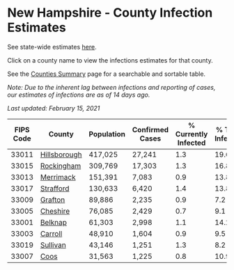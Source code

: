 # New Hampshire - County Infection Estimates

See state-wide estimates [here](/infections/us-nh).

Click on a county name to view the infections estimates for that county.

See the [Counties Summary](/infections/summary-counties) page for a searchable and sortable table.

*Note: Due to the inherent lag between infections and reporting of cases, our estimates of infections are as of 14 days ago.*

*Last updated: February 15, 2021*

|   FIPS Code |                       County |   Population |   Confirmed Cases |   % Currently Infected |   % Total Infected |
|-------------|------------------------------|--------------|-------------------|------------------------|--------------------|
|       33011 | [Hillsborough](hillsborough) |      417,025 |            27,241 |                    1.3 |               19.6 |
|       33015 |     [Rockingham](rockingham) |      309,769 |            17,303 |                    1.3 |               16.8 |
|       33013 |       [Merrimack](merrimack) |      151,391 |             7,083 |                    0.9 |               13.8 |
|       33017 |       [Strafford](strafford) |      130,633 |             6,420 |                    1.4 |               13.8 |
|       33009 |           [Grafton](grafton) |       89,886 |             2,235 |                    0.9 |                7.2 |
|       33005 |         [Cheshire](cheshire) |       76,085 |             2,429 |                    0.7 |                9.1 |
|       33001 |           [Belknap](belknap) |       61,303 |             2,998 |                    1.1 |               14.2 |
|       33003 |           [Carroll](carroll) |       48,910 |             1,604 |                    0.9 |                9.5 |
|       33019 |         [Sullivan](sullivan) |       43,146 |             1,251 |                    1.3 |                8.2 |
|       33007 |                 [Coos](coos) |       31,563 |             1,225 |                    0.8 |               10.9 |